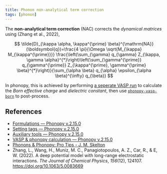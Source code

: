 ```yaml
---
title: Phonon non-analytical term correction
tags: [phonon]
---
```


The **non-analytical term correction** (NAC) corrects the *dynamical matrices* using (Zhang et al., 2022),

$$
\tilde{D}_{\kappa \alpha, \kappa^{\prime} \beta}^{\mathrm{NA}}(\boldsymbol{q})=\frac{4 \pi}{\Omega \sqrt{M_{\kappa} M_{\kappa^{\prime}}}} \frac{\left(\sum_{\gamma} q_{\gamma} Z_{\kappa, \gamma \alpha}^{*}\right)\left(\sum_{\gamma^{\prime}} q_{\gamma^{\prime}} Z_{\kappa^{\prime}, \gamma^{\prime} \beta}^{*}\right)}{\sum_{\alpha \beta} q_{\alpha} \epsilon_{\alpha \beta}^{\infty} q_{\beta}}
$$

In phonopy, this is achieved by performing [a seperate VASP run](https://phonopy.github.io/phonopy/vasp.html#non-analytical-term-correction-optional) to calculate the *Born effective charge* and *dielectric constant*, then use [`phonopy-vasp-born`](https://phonopy.github.io/phonopy/auxiliary-tools.html#phonopy-vasp-born) to post-process.

## References

- [Formulations — Phonopy v.2.15.0](https://phonopy.github.io/phonopy/formulation.html#non-analytical-term-correction)
- [Setting tags — Phonopy v.2.15.0](https://phonopy.github.io/phonopy/setting-tags.html#non-analytical-term-correction)
- [Auxiliary tools — Phonopy v.2.15.0](https://phonopy.github.io/phonopy/auxiliary-tools.html#phonopy-vasp-born)
- [VASP & phonopy calculation — Phonopy v.2.15.0](https://phonopy.github.io/phonopy/vasp.html#non-analytical-term-correction-optional)
- [Phonons & Phonopy: Pro Tips - J. M. Skelton](https://www.researchgate.net/profile/Fatih-Ersan/post/How_can_I_calculate_lattice_thermal_conductivity_using_phonopy_code/attachment/59d6262479197b80779846e1/AS%3A320702106800128%401453472748696/download/phonopy_tips_2014.pdf)
- Zhang, L., Wang, H., Muniz, M. C., Panagiotopoulos, A. Z., Car, R., & E, W. (2022). A deep potential model with long-range electrostatic interactions. *The Journal of Chemical Physics*, *156*(12), 124107. https://doi.org/10.1063/5.0083669

